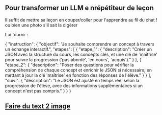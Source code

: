## Pour transformer un LLM e nrépétiteur de leçon
Il suffit de mettre sa leçon en couper/coller pour l'apprendre au fil du chat !  ou bien une photo s'il sait la digérer

Lui fournir :

{
  "instruction": {
    "objectif": "Je souhaite comprendre un concept à travers un échange interactif.",
    "etapes": [
      {
        "etape_1": {
          "description": "Créer un JSON avec la structure du cours, les concepts clés, et une clé de 'maîtrise' pour suivre la progression ('pas abordé', 'en cours', 'acquis')."
        }
      },
      {
        "etape_2": {
          "description": "Poser des questions pour vérifier la compréhension de chaque concept et enrichir le JSON si nécessaire, en mettant à jour la clé 'maîtrise' en fonction des réponses de l'élève."
        }
      }
    ],
    "suivi": {
      "description": "Le JSON est ajusté en temps réel selon la progression de l'élève, avec des informations supplémentaires si un concept n'est pas compris."
    }
  }
}


## [Faire du text 2 image](https://blackforestlabs.ai/#get-flux)

